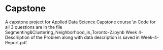 # Capstone
A capstone project for Applied Data Science Capstone course \n
Code for all 3 questions are in the file Segmenting&Clustering_Neighborhood_in_Toronto-2.ipynb
Week 4- Descriiption of the Problem along with data description is saved in Week-4-Report.pdf 
